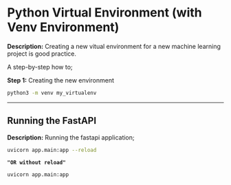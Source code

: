 # Python Virtual Environment (with Venv Environment)

**Description:**
Creating a new vitual environment for a new machine learning project is good practice.

A step-by-step how to;

**Step 1:** Creating the new environment

```bash
python3 -m venv my_virtualenv
```

---

## Running the FastAPI

**Description:**
Running the fastapi application;

```bash
uvicorn app.main:app --reload
```

**`"OR without reload"`**

```bash
uvicorn app.main:app 
```
